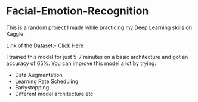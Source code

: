 # Facial-Emotion-Recognition
This is a random project I made while practicing my Deep Learning skills on Kaggle.

Link of the Dataset:- [Click Here](https://www.kaggle.com/ashishpatel26/facial-expression-recognitionferchallenge)

I trained this model for just 5-7 minutes on a basic architecture and got an accuracy of 65%. You can improve this model a lot by trying:
- Data Augmentation
- Learning Rate Scheduling
- Earlystopping
- Different model architecture etc

